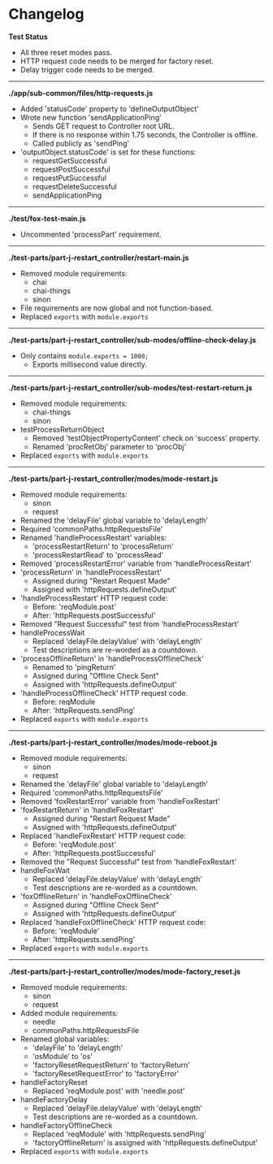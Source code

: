 # Changelog

**Test Status**
* All three reset modes pass.
* HTTP request code needs to be merged for factory reset.
* Delay trigger code needs to be merged.

---

**./app/sub-common/files/http-requests.js**
* Added 'statusCode' property to 'defineOutputObject'
* Wrote new function 'sendApplicationPing'
	* Sends GET request to Controller root URL.
	* If there is no response within 1.75 seconds, the Controller is offline.
	* Called publicly as 'sendPing'
* 'outputObject.statusCode' is set for these functions:
	* requestGetSuccessful
	* requestPostSuccessful
	* requestPutSuccessful
	* requestDeleteSuccessful
	* sendApplicationPing

---

**./test/fox-test-main.js**
* Uncommented 'processPart' requirement.

---

**./test-parts/part-j-restart_controller/restart-main.js**
* Removed module requirements:
	* chai
	* chai-things
	* sinon
* File requirements are now global and not function-based.
* Replaced `exports` with `module.exports`

---

**./test-parts/part-j-restart_controller/sub-modes/offline-check-delay.js**
* Only contains `module.exports = 1000;`
	* Exports millisecond value directly.

---

**./test-parts/part-j-restart_controller/sub-modes/test-restart-return.js**
* Removed module requirements:
	* chai-things
	* sinon
* testProcessReturnObject
	* Removed 'testObjectPropertyContent' check on 'success' property.
	* Renamed 'procRetObj' parameter to 'procObj'
* Replaced `exports` with `module.exports`

---

**./test-parts/part-j-restart_controller/modes/mode-restart.js**
* Removed module requirements:
	* sinon
	* request
* Renamed the 'delayFile' global variable to 'delayLength'
* Required 'commonPaths.httpRequestsFile'
* Renamed 'handleProcessRestart' variables:
	* 'processRestartReturn' to 'processReturn'
	* 'processRestartRead' to 'processRead'
* Removed 'processRestartError' variable from 'handleProcessRestart'
* 'processReturn' in 'handleProcessRestart'
	* Assigned during "Restart Request Made"
	* Assigned with 'httpRequests.defineOutput'
* 'handleProcessRestart' HTTP request code:
	* Before: 'reqModule.post'
	* After: 'httpRequests.postSuccessful'
* Removed "Request Successful" test from 'handleProcessRestart'
* handleProcessWait
	* Replaced 'delayFile.delayValue' with 'delayLength'
	* Test descriptions are re-worded as a countdown.
* 'processOfflineReturn' in 'handleProcessOfflineCheck'
	* Renamed to 'pingReturn'
	* Assigned during "Offline Check Sent"
	* Assigned with 'httpRequests.defineOutput'
* 'handleProcessOfflineCheck' HTTP request code.
	* Before: reqModule
	* After: 'httpRequests.sendPing'
* Replaced `exports` with `module.exports`

---

**./test-parts/part-j-restart_controller/modes/mode-reboot.js**
* Removed module requirements:
	* sinon
	* request
* Renamed the 'delayFile' global variable to 'delayLength'
* Required 'commonPaths.httpRequestsFile'
* Removed 'foxRestartError' variable from 'handleFoxRestart'
* 'foxRestartReturn' in 'handleFoxRestart'
	* Assigned during "Restart Request Made"
	* Assigned with 'httpRequests.defineOutput'
* Replaced 'handleFoxRestart' HTTP request code:
	* Before: 'reqModule.post'
	* After: 'httpRequests.postSuccessful'
* Removed the "Request Successful" test from 'handleFoxRestart'
* handleFoxWait
	* Replaced 'delayFile.delayValue' with 'delayLength'
	* Test descriptions are re-worded as a countdown.
* 'foxOfflineReturn' in 'handleFoxOfflineCheck'
	* Assigned during "Offline Check Sent"
	* Assigned with 'httpRequests.defineOutput'
* Replaced 'handleFoxOfflineCheck' HTTP request code:
	* Before: 'reqModule'
	* After: 'httpRequests.sendPing'
* Replaced `exports` with `module.exports`

---

**./test-parts/part-j-restart_controller/modes/mode-factory_reset.js**
* Removed module requirements:
	* sinon
	* request
* Added module requirements:
	* needle
	* commonPaths.httpRequestsFile
* Renamed global variables:
	* 'delayFile' to 'delayLength'
	* 'osModule' to 'os'
	* 'factoryResetRequestReturn' to 'factoryReturn'
	* 'factoryResetRequestError' to 'factoryError'
* handleFactoryReset
	* Replaced 'reqModule.post' with 'needle.post'
* handleFactoryDelay
	* Replaced 'delayFile.delayValue' with 'delayLength'
	* Test descriptions are re-worded as a countdown.
* handleFactoryOfflineCheck
	* Replaced 'reqModule' with 'httpRequests.sendPing'
	* 'factoryOfflineReturn' is assigned with 'httpRequests.defineOutput'
* Replaced `exports` with `module.exports`

